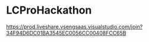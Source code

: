 # LCProHackathon

https://prod.liveshare.vsengsaas.visualstudio.com/join?34F94D6DC01BA3545EC0056CC00408FCC65B
